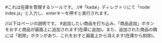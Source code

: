 #これは在庫を管理するツールです。
//#「kadai」ディレクトリにて「node index.js」と入力し、enterキーを押すと実行されます。

//以下はページの説明です。
#追加したい商品を打ち込み、「商品追加」ボタンをおすと商品が画面上に追加されます(在庫に追加)。また、追加された商品の隣には「削除」ボタンがあり、これをおすと画面上から消えます(在庫から削除)。
